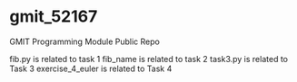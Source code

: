 # gmit_52167
GMIT Programming Module Public Repo

fib.py is related to task 1
fib_name is related to task 2
task3.py is related to Task 3
exercise_4_euler is related to Task 4 
